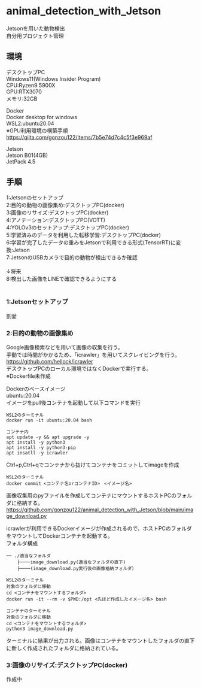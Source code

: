 # animal_detection_with_Jetson
Jetsonを用いた動物検出<br>
自分用プロジェクト管理

## 環境
デスクトップPC<br>
Windows11(Windows Insider Program)<br>
CPU:Ryzen9 5900X<br>
GPU:RTX3070<br>
メモリ:32GB<br>

Docker<br>
Docker desktop for windows<br>
WSL2:ubuntu20.04<br>
※GPU利用環境の構築手順<br>
https://qiita.com/gonzou122/items/7b5e74d7c4c5f3e969af

Jetson<br>
Jetson B01(4GB)<br>
JetPack 4.5<br>


## 手順 
1:Jetsonのセットアップ <br>
2:目的の動物の画像集め:デスクトップPC(docker) <br>
3:画像のリサイズ:デスクトップPC(docker) <br>
4:アノテーション:デスクトップPC(VOTT) <br>
4:YOLOv3のセットアップ:デスクトップPC(docker) <br>
5:学習済みのデータを利用した転移学習:デスクトップPC(docker) <br>
6:学習が完了したデータの重みをJetsonで利用できる形式(TensorRT)に変換:Jetson<br>
7:JetsonのUSBカメラで目的の動物が検出できるか確認<br>
<br>
↓将来<br>
8:検出した画像をLINEで確認できるようにする<br>
<br>

### 1:Jetsonセットアップ
割愛

### 2:目的の動物の画像集め
Google画像検索などを用いて画像の収集を行う。<br>
手動では時間がかかるため、「icrawler」を用いてスクレイビングを行う。<br>
https://github.com/hellock/icrawler <br>
デスクトップPCのローカル環境ではなくDockerで実行する。<br>
※Dockerfile未作成<br>

Dockerのベースイメージ<br>
ubuntu:20.04<br>
イメージをpull後コンテナを起動して以下コマンドを実行<br>
~~~
WSL2のターミナル
docker run -it ubuntu:20.04 bash
~~~

~~~
コンテナ内
apt update -y && apt upgrade -y
apt install -y python3
apt install -y python3-pip
apt insatll -y icrawler
~~~
Ctrl+p,Ctrl+qでコンテナから抜けてコンテナをコミットしてimageを作成<br>
~~~
WSL2のターミナル
docker commit <コンテナ名orコンテナID>　<イメージ名>
~~~
画像収集用のpyファイルを作成してコンテナにマウントするホストPCのフォルダに格納する。
https://github.com/gonzou122/animal_detection_with_Jetson/blob/main/image_download.py

icrawlerが利用できるDockerイメージが作成されるので、ホストPCのフォルダをマウントしてDockerコンテナを起動する。<br>
フォルダ構成<br>
~~~
── ./適当なフォルダ
    ├────image_download.py(適当なフォルダの直下)
    ├────(image_download.py実行後の画像格納フォルダ）
~~~

~~~
WSL2のターミナル
対象のフォルダに移動
cd <コンテナをマウントするフォルダ>
docker run -it --rm -v $PWD:/opt <先ほど作成したイメージ名> bash
~~~

~~~
コンテナのターミナル
対象のフォルダに移動
cd <コンテナをマウントするフォルダ>
python3 image_download.py
~~~
ターミナルに結果が出力される。画像はコンテナをマウントしたフォルダの直下に新しく作成されたフォルダに格納されている。<br>

### 3:画像のリサイズ:デスクトップPC(docker)
作成中


